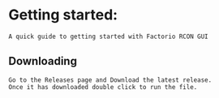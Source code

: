 # Getting started:
    A quick guide to getting started with Factorio RCON GUI
## Downloading
    Go to the Releases page and Download the latest release. 
    Once it has downloaded double click to run the file.
    